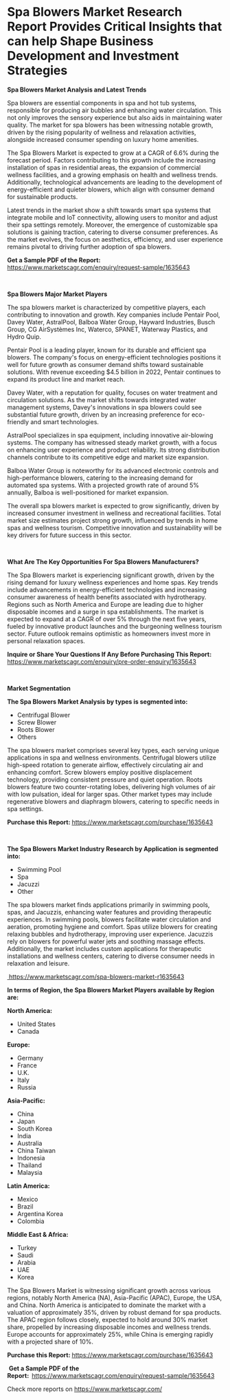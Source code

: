 <p><h1>Spa Blowers Market Research Report Provides Critical Insights that can help Shape Business Development and Investment Strategies</h1></p><p><strong>Spa Blowers Market Analysis and Latest Trends</strong></p>
<p><p>Spa blowers are essential components in spa and hot tub systems, responsible for producing air bubbles and enhancing water circulation. This not only improves the sensory experience but also aids in maintaining water quality. The market for spa blowers has been witnessing notable growth, driven by the rising popularity of wellness and relaxation activities, alongside increased consumer spending on luxury home amenities. </p><p>The Spa Blowers Market is expected to grow at a CAGR of 6.6% during the forecast period. Factors contributing to this growth include the increasing installation of spas in residential areas, the expansion of commercial wellness facilities, and a growing emphasis on health and wellness trends. Additionally, technological advancements are leading to the development of energy-efficient and quieter blowers, which align with consumer demand for sustainable products.</p><p>Latest trends in the market show a shift towards smart spa systems that integrate mobile and IoT connectivity, allowing users to monitor and adjust their spa settings remotely. Moreover, the emergence of customizable spa solutions is gaining traction, catering to diverse consumer preferences. As the market evolves, the focus on aesthetics, efficiency, and user experience remains pivotal to driving further adoption of spa blowers.</p></p>
<p><strong>Get a Sample PDF of the Report:&nbsp;</strong> <a href="https://www.marketscagr.com/enquiry/request-sample/1635643?utm_campaign=2113&utm_medium=2&utm_source=Github&utm_content=ia&utm_term=16022025&utm_id=spa-blowers">https://www.marketscagr.com/enquiry/request-sample/1635643</a></p>
<p>&nbsp;</p>
<p><strong>Spa Blowers Major Market Players</strong></p>
<p><p>The spa blowers market is characterized by competitive players, each contributing to innovation and growth. Key companies include Pentair Pool, Davey Water, AstralPool, Balboa Water Group, Hayward Industries, Busch Group, CG AirSystèmes Inc, Waterco, SPANET, Waterway Plastics, and Hydro Quip. </p><p>Pentair Pool is a leading player, known for its durable and efficient spa blowers. The company's focus on energy-efficient technologies positions it well for future growth as consumer demand shifts toward sustainable solutions. With revenue exceeding $4.5 billion in 2022, Pentair continues to expand its product line and market reach.</p><p>Davey Water, with a reputation for quality, focuses on water treatment and circulation solutions. As the market shifts towards integrated water management systems, Davey's innovations in spa blowers could see substantial future growth, driven by an increasing preference for eco-friendly and smart technologies.</p><p>AstralPool specializes in spa equipment, including innovative air-blowing systems. The company has witnessed steady market growth, with a focus on enhancing user experience and product reliability. Its strong distribution channels contribute to its competitive edge and market size expansion.</p><p>Balboa Water Group is noteworthy for its advanced electronic controls and high-performance blowers, catering to the increasing demand for automated spa systems. With a projected growth rate of around 5% annually, Balboa is well-positioned for market expansion.</p><p>The overall spa blowers market is expected to grow significantly, driven by increased consumer investment in wellness and recreational facilities. Total market size estimates project strong growth, influenced by trends in home spas and wellness tourism. Competitive innovation and sustainability will be key drivers for future success in this sector.</p></p>
<p>&nbsp;</p>
<p><strong>What Are The Key Opportunities For Spa Blowers Manufacturers?</strong></p>
<p><p>The Spa Blowers market is experiencing significant growth, driven by the rising demand for luxury wellness experiences and home spas. Key trends include advancements in energy-efficient technologies and increasing consumer awareness of health benefits associated with hydrotherapy. Regions such as North America and Europe are leading due to higher disposable incomes and a surge in spa establishments. The market is expected to expand at a CAGR of over 5% through the next five years, fueled by innovative product launches and the burgeoning wellness tourism sector. Future outlook remains optimistic as homeowners invest more in personal relaxation spaces.</p></p>
<p><strong>Inquire or Share Your Questions If Any Before Purchasing This Report:</strong> <a href="https://www.marketscagr.com/enquiry/pre-order-enquiry/1635643?utm_campaign=2113&utm_medium=2&utm_source=Github&utm_content=ia&utm_term=16022025&utm_id=spa-blowers">https://www.marketscagr.com/enquiry/pre-order-enquiry/1635643</a></p>
<p>&nbsp;</p>
<p><strong>Market Segmentation</strong></p>
<p><strong>The Spa Blowers Market Analysis by types is segmented into:</strong></p>
<p><ul><li>Centrifugal Blower</li><li>Screw Blower</li><li>Roots Blower</li><li>Others</li></ul></p>
<p><p>The spa blowers market comprises several key types, each serving unique applications in spa and wellness environments. Centrifugal blowers utilize high-speed rotation to generate airflow, effectively circulating air and enhancing comfort. Screw blowers employ positive displacement technology, providing consistent pressure and quiet operation. Roots blowers feature two counter-rotating lobes, delivering high volumes of air with low pulsation, ideal for larger spas. Other market types may include regenerative blowers and diaphragm blowers, catering to specific needs in spa settings.</p></p>
<p><strong>Purchase this Report:&nbsp;</strong><a href="https://www.marketscagr.com/purchase/1635643?utm_campaign=2113&utm_medium=2&utm_source=Github&utm_content=ia&utm_term=16022025&utm_id=spa-blowers">https://www.marketscagr.com/purchase/1635643</a></p>
<p>&nbsp;</p>
<p><strong>The Spa Blowers Market Industry Research by Application is segmented into:</strong></p>
<p><ul><li>Swimming Pool</li><li>Spa</li><li>Jacuzzi</li><li>Other</li></ul></p>
<p><p>The spa blowers market finds applications primarily in swimming pools, spas, and Jacuzzis, enhancing water features and providing therapeutic experiences. In swimming pools, blowers facilitate water circulation and aeration, promoting hygiene and comfort. Spas utilize blowers for creating relaxing bubbles and hydrotherapy, improving user experience. Jacuzzis rely on blowers for powerful water jets and soothing massage effects. Additionally, the market includes custom applications for therapeutic installations and wellness centers, catering to diverse consumer needs in relaxation and leisure.</p></p>
<p><a href="https://www.marketscagr.com/spa-blowers-market-r1635643?utm_campaign=2113&utm_medium=2&utm_source=Github&utm_content=ia&utm_term=16022025&utm_id=spa-blowers">&nbsp;https://www.marketscagr.com/spa-blowers-market-r1635643</a></p>
<p><strong>In terms of Region, the Spa Blowers Market Players available by Region are:</strong></p>
<p>
    <p> <strong> North America: </strong>
        <ul>
            <li>United States</li>
            <li>Canada</li>
        </ul>
        </p> 
    <p> <strong> Europe: </strong>
        <ul>
            <li>Germany</li>
            <li>France</li>
            <li>U.K.</li>
            <li>Italy</li>
            <li>Russia</li>
        </ul>
        </p> 
    <p> <strong> Asia-Pacific: </strong>
        <ul>
            <li>China</li>
            <li>Japan</li>
            <li>South Korea</li>
            <li>India</li>
            <li>Australia</li>
            <li>China Taiwan</li>
            <li>Indonesia</li>
            <li>Thailand</li>
            <li>Malaysia</li>
        </ul>
        </p> 
    <p> <strong> Latin America: </strong>
        <ul>
            <li>Mexico</li>
            <li>Brazil</li>
            <li>Argentina Korea</li>
            <li>Colombia</li>
        </ul>
        </p> 
    <p> <strong> Middle East & Africa: </strong>
        <ul>
            <li>Turkey</li>
            <li>Saudi</li>
            <li>Arabia</li>
            <li>UAE</li>
            <li>Korea</li>
        </ul>
    </p>
    </p>
<p><p>The Spa Blowers Market is witnessing significant growth across various regions, notably North America (NA), Asia-Pacific (APAC), Europe, the USA, and China. North America is anticipated to dominate the market with a valuation of approximately 35%, driven by robust demand for spa products. The APAC region follows closely, expected to hold around 30% market share, propelled by increasing disposable incomes and wellness trends. Europe accounts for approximately 25%, while China is emerging rapidly with a projected share of 10%.</p></p>
<p><strong>Purchase this Report: </strong><a href="https://www.marketscagr.com/purchase/1635643?utm_campaign=2113&utm_medium=2&utm_source=Github&utm_content=ia&utm_term=16022025&utm_id=spa-blowers">https://www.marketscagr.com/purchase/1635643</a></p>
<p>&nbsp;<strong>Get a Sample PDF of the Report:&nbsp;&nbsp;</strong><a href="https://www.marketscagr.com/enquiry/request-sample/1635643?utm_campaign=2113&utm_medium=2&utm_source=Github&utm_content=ia&utm_term=16022025&utm_id=spa-blowers">https://www.marketscagr.com/enquiry/request-sample/1635643</a></p>
<p><strong></strong></p>
<p>Check more reports on <a href="https://www.marketscagr.com/?utm_campaign=2113&utm_medium=2&utm_source=Github&utm_content=ia&utm_term=16022025&utm_id=spa-blowers">https://www.marketscagr.com/</a></p>
